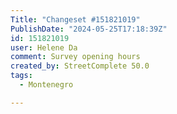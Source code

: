 ```yaml
---
Title: "Changeset #151821019"
PublishDate: "2024-05-25T17:18:39Z"
id: 151821019
user: Helene Da
comment: Survey opening hours
created_by: StreetComplete 50.0
tags:
  - Montenegro

---
```

